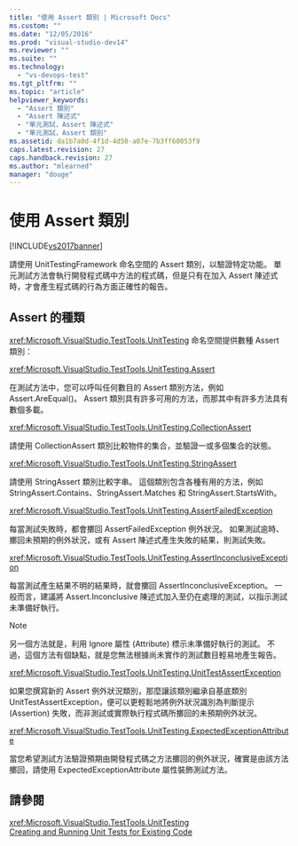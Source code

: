 ```yaml
---
title: "使用 Assert 類別 | Microsoft Docs"
ms.custom: ""
ms.date: "12/05/2016"
ms.prod: "visual-studio-dev14"
ms.reviewer: ""
ms.suite: ""
ms.technology: 
  - "vs-devops-test"
ms.tgt_pltfrm: ""
ms.topic: "article"
helpviewer_keywords: 
  - "Assert 類別"
  - "Assert 陳述式"
  - "單元測試，Assert 陳述式"
  - "單元測試，Assert 類別"
ms.assetid: da1b7a0d-4f1d-4d50-a07e-7b3ff60053f9
caps.latest.revision: 27
caps.handback.revision: 27
ms.author: "mlearned"
manager: "douge"
---
```

# 使用 Assert 類別
[!INCLUDE[vs2017banner](../code-quality/includes/vs2017banner.md)]

請使用 UnitTestingFramework 命名空間的 Assert 類別，以驗證特定功能。  單元測試方法會執行開發程式碼中方法的程式碼，但是只有在加入 Assert 陳述式時，才會產生程式碼的行為方面正確性的報告。  
  
## Assert 的種類  
 <xref:Microsoft.VisualStudio.TestTools.UnitTesting> 命名空間提供數種 Assert 類別：  
  
 <xref:Microsoft.VisualStudio.TestTools.UnitTesting.Assert>  
  
 在測試方法中，您可以呼叫任何數目的 Assert 類別方法，例如 Assert.AreEqual\(\)。  Assert 類別具有許多可用的方法，而那其中有許多方法具有數個多載。  
  
 <xref:Microsoft.VisualStudio.TestTools.UnitTesting.CollectionAssert>  
  
 請使用 CollectionAssert 類別比較物件的集合，並驗證一或多個集合的狀態。  
  
 <xref:Microsoft.VisualStudio.TestTools.UnitTesting.StringAssert>  
  
 請使用 StringAssert 類別比較字串。  這個類別包含各種有用的方法，例如 StringAssert.Contains、StringAssert.Matches 和 StringAssert.StartsWith。  
  
 <xref:Microsoft.VisualStudio.TestTools.UnitTesting.AssertFailedException>  
  
 每當測試失敗時，都會擲回 AssertFailedException 例外狀況。  如果測試逾時、擲回未預期的例外狀況，或有 Assert 陳述式產生失敗的結果，則測試失敗。  
  
 <xref:Microsoft.VisualStudio.TestTools.UnitTesting.AssertInconclusiveException>  
  
 每當測試產生結果不明的結果時，就會擲回 AssertInconclusiveException。  一般而言，建議將 Assert.Inconclusive 陳述式加入至仍在處理的測試，以指示測試未準備好執行。  
  
> [!NOTE]
>  另一個方法就是，利用 Ignore 屬性 \(Attribute\) 標示未準備好執行的測試。  不過，這個方法有個缺點，就是您無法根據尚未實作的測試數目輕易地產生報告。  
  
 <xref:Microsoft.VisualStudio.TestTools.UnitTesting.UnitTestAssertException>  
  
 如果您撰寫新的 Assert 例外狀況類別，那麼讓該類別繼承自基底類別 UnitTestAssertException，便可以更輕鬆地將例外狀況識別為判斷提示 \(Assertion\) 失敗，而非測試或實際執行程式碼所擲回的未預期例外狀況。  
  
 <xref:Microsoft.VisualStudio.TestTools.UnitTesting.ExpectedExceptionAttribute>  
  
 當您希望測試方法驗證預期由開發程式碼之方法擲回的例外狀況，確實是由該方法擲回，請使用 ExpectedExceptionAttribute 屬性裝飾測試方法。  
  
## 請參閱  
 <xref:Microsoft.VisualStudio.TestTools.UnitTesting>   
 [Creating and Running Unit Tests for Existing Code](http://msdn.microsoft.com/zh-tw/e8370b93-085b-41c9-8dec-655bd886f173)